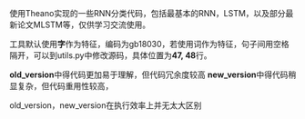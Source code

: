 使用Theano实现的一些RNN分类代码，包括最基本的RNN，LSTM，以及部分最新论文MLSTM等，仅供学习交流使用。

工具默认使用**字**作为特征，编码为gb18030，若使用词作为特征，句子间用空格隔开，可以到utils.py中修改源码，具体位置为**47, 48**行。

**old_version**中得代码更加易于理解，但代码冗余度较高
**new_version**中得代码稍显复杂，但代码重用性较高，

old_version，new_version在执行效率上并无太大区别